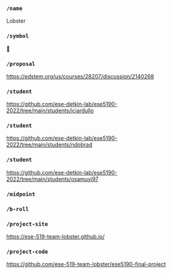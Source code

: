 ### `/name`
Lobster
### `/symbol`
🦞
### `/proposal`
https://edstem.org/us/courses/28207/discussion/2140268
### `/student`
https://github.com/ese-detkin-lab/ese5190-2022/tree/main/students/jciardullo
### `/student`
https://github.com/ese-detkin-lab/ese5190-2022/tree/main/students/ndobrad
### `/student`
https://github.com/ese-detkin-lab/ese5190-2022/tree/main/students/osamuyi97
### `/midpoint`
### `/b-roll`
### `/project-site`
https://ese-519-team-lobster.github.io/
### `/project-code`
https://github.com/ese-519-team-lobster/ese5190-final-project
